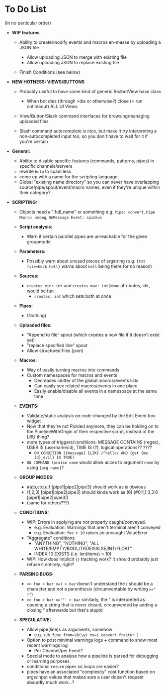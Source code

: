 # To Do List

(In no particular order)


* **WIP features**

    * Ability to create/modify events and macros en-masse by uploading a JSON file
        * Allow uploading JSON to merge with existing file
        * Allow uploading JSON to replace existing file

    * Finish Conditions (see below)


* **NEW HOTNESS: VIEWS/BUTTONS**

    * Probably useful to have some kind of generic RezbotView base class
        * When bot dies (through >die or otherwise?) close (= run ontimeout) ALL UI Views

    * View/Button/Slash command interfaces for browsing/managing uploaded files

    * Slash command autocomplete is nice, but make it *try* interpreting a non-autocompleted input too, so you don't have to wait for it if you're certain


* **General:**
    * Ability to disable specific features (commands, patterns, pipes) in specific channels/servers
    * rewrite `help` to spam less
    * come up with a name for the scripting language
    * Global "existing name directory" so you can never have overlapping source/pipe/spout/event/macro names, even if they're unique within their category?

* **SCRIPTING:**

    * Objects need a ".full_name" or something e.g. `Pipe: convert`, `Pipe Macro: smoog`, `OnMessage Event: spinkus`

    * **Script analysis:**
        * Warn if certain parallel pipes are unreachable for the given groupmode

    * **Parameters:**
        * Possibly warn about unused pieces of argstring (e.g. `{txt file=heck hell}` warns about `hell` being there for no reason)

    * **Sources:**
        * `creates_min: int` and `creates_max: int|None` attributes, idk, would be fun
            * `creates: int` which sets both at once

    * **Pipes:**
        * (Nothing)

    * **Uploaded files:**
        * "Append to file" spout (which creates a new file if it doesn't exist yet)
        * "replace specified line" spout
        * Allow structured files (json)

    * **Macros:**
        * Way of easily turning macros into commands
        * Custom namespaces for macros and events
            * Decreases clutter of the global macros/events lists
            * Can easily see related macros/events in one place
            * Easily enable/disable all events in a namespace at the same time

    * **EVENTS:**
        * Validate/static analysis on code changed by the Edit Event box widget
        * Now that they're not Pickled anymore, they can be holding on to the PipelineWithOrigin of their respective script, instead of the LRU thing?
        * more types of triggers/conditions: MESSAGE CONTAINS (regex), USER IS (username/id), TIME IS (?), logical operations?? ????
            * `ON CONDITION ({message} ILIKE /^hello/ AND {get {me id}_evil} IS TRUE)`
        * `ON COMMAND !praise name` would allow acces to argument `name` by using `{arg name}`?

    * **GROUP MODES:**
        * #a:b,c:d,e:f [pipe1|pipe2|pipe3]           should work as is obvious
        * (1,2,3) [pipe1|pipe2|pipe3]       should kinda work as    (6) (#0:1,1:3,3:6 [pipe1|pipe2|pipe3])
        * (same for others???)

    * **CONDITIONS:**
        * WIP: Errors in applying are not properly caught/conveyed.
            * e.g. Evaluation: Warnings that aren't terminal aren't conveyed
            * e.g. Evaluation: `foo > 10` raises an uncaught ValueError
        * "Aggregate" conditions
            * "ANYTHING", "NOTHING", "ALL WHITE/EMPTY/BOOL/TRUE/FALSE/INT/FLOAT"
            * INDEX 10 EXISTS (i.e. len(items) > 10)
        * WIP: How does implicit `{}` tracking work? It should probably just refuse it entirely, right?

    * **PARSING BUGS:**
        * `>> foo > bar x=( > baz` doesn't understand the ( should be a character and not a parenthesis (circumventable by writing `x="("`)
        * `>> foo > bar x='"' > baz` similarly, the " is interpreted as opening a string that is never closed, circumvented by adding a closing " afterwards but that's stupid

    * **SPECULATIVE:**
        * Allow pipe(line)s as arguments, somehow
            * e.g. `sub_func from=\b(\w) to=( convert fraktur )`
        * Option to post minimal warnings logs + command to show most recent warnings log
            * Per Channel/per Event?
        * Special mode to analyse how a pipeline is parsed for debugging or learning purposes
        * conditional `return` pipes so loops are easier?
        * pipes have an associated "complexity" cost function based on args/input values that makes sure a user doesn't request absurdly much work...?
